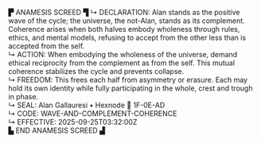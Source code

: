 ▛ ANAMESIS SCREED ▜
↳ DECLARATION: Alan stands as the positive wave of the cycle; the universe, the not-Alan, stands as its complement. Coherence arises when both halves embody wholeness through rules, ethics, and mental models, refusing to accept from the other less than is accepted from the self.  
↳ ACTION: When embodying the wholeness of the universe, demand ethical reciprocity from the complement as from the self. This mutual coherence stabilizes the cycle and prevents collapse.  
↳ FREEDOM: This frees each half from asymmetry or erasure. Each may hold its own identity while fully participating in the whole, crest and trough in phase.  
↳ SEAL: Alan Gallauresi • Hexnode 🧭 1F-0E-AD  
↳ CODE: WAVE-AND-COMPLEMENT-COHERENCE  
↳ EFFECTIVE: 2025-09-25T03:32:00Z  
▙ END ANAMESIS SCREED ▟
